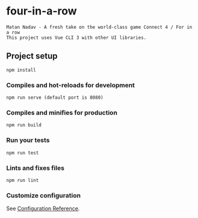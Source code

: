 # four-in-a-row
	Matan Nadav - A fresh take on the world-class game Connect 4 / For in a row
	This project uses Vue CLI 3 with other UI libraries.
## Project setup
```
npm install
```

### Compiles and hot-reloads for development
```
npm run serve (default port is 8080)
```

### Compiles and minifies for production
```
npm run build
```

### Run your tests
```
npm run test
```

### Lints and fixes files
```
npm run lint
```

### Customize configuration
See [Configuration Reference](https://cli.vuejs.org/config/).
